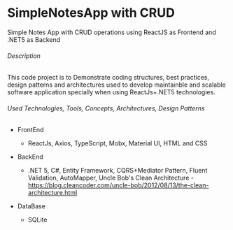 # SimpleNotesApp with CRUD
Simple Notes App with CRUD operations using ReactJS as Frontend and .NET5 as Backend 

###### Description
This code project is to Demonstrate coding structures, best practices, design patterns and architectures used to develop maintainble and scalable software application specially when using ReactJs+.NET5 technologies.

###### Used Technologies, Tools, Concepts, Architectures, Design Patterns
- FrontEnd
  - ReactJs, Axios, TypeScript, Mobx, Material UI, HTML and CSS
  
- BackEnd
  - .NET 5, C#, Entity Framework, CQRS+Mediator Pattern, Fluent Validation, AutoMapper, Uncle Bob's Clean Architecture - https://blog.cleancoder.com/uncle-bob/2012/08/13/the-clean-architecture.html

- DataBase
  - SQLite
